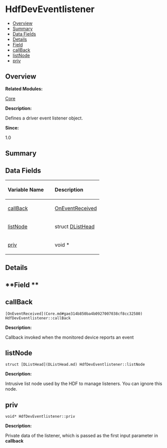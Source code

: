 # HdfDevEventlistener<a name="ZH-CN_TOPIC_0000001055358108"></a>

-   [Overview](#section1479646434165631)
-   [Summary](#section1528394413165631)
-   [Data Fields](#pub-attribs)
-   [Details](#section1429703049165631)
-   [Field](#section1957606536165631)
-   [callBack](#ab242c593bb5f92f775087c86b7b6bba4)
-   [listNode](#a4cf02802e185796f2d373f7c938f8e24)
-   [priv](#a518808817b32cbb1e70a96f7009cbf5f)

## **Overview**<a name="section1479646434165631"></a>

**Related Modules:**

[Core](Core.md)

**Description:**

Defines a driver event listener object. 

**Since:**

1.0

## **Summary**<a name="section1528394413165631"></a>

## Data Fields<a name="pub-attribs"></a>

<a name="table1464978174165631"></a>
<table><thead align="left"><tr id="row1106345817165631"><th class="cellrowborder" valign="top" width="50%" id="mcps1.1.3.1.1"><p id="p1038743169165631"><a name="p1038743169165631"></a><a name="p1038743169165631"></a>Variable Name</p>
</th>
<th class="cellrowborder" valign="top" width="50%" id="mcps1.1.3.1.2"><p id="p1100035069165631"><a name="p1100035069165631"></a><a name="p1100035069165631"></a>Description</p>
</th>
</tr>
</thead>
<tbody><tr id="row1949974808165631"><td class="cellrowborder" valign="top" width="50%" headers="mcps1.1.3.1.1 "><p id="p2076208782165631"><a name="p2076208782165631"></a><a name="p2076208782165631"></a><a href="HdfDevEventlistener.md#ab242c593bb5f92f775087c86b7b6bba4">callBack</a></p>
</td>
<td class="cellrowborder" valign="top" width="50%" headers="mcps1.1.3.1.2 "><p id="p1885467067165631"><a name="p1885467067165631"></a><a name="p1885467067165631"></a><a href="Core.md#gae314b850ba4b0927007038cf8cc32580">OnEventReceived</a> </p>
</td>
</tr>
<tr id="row1855040346165631"><td class="cellrowborder" valign="top" width="50%" headers="mcps1.1.3.1.1 "><p id="p1696845928165631"><a name="p1696845928165631"></a><a name="p1696845928165631"></a><a href="HdfDevEventlistener.md#a4cf02802e185796f2d373f7c938f8e24">listNode</a></p>
</td>
<td class="cellrowborder" valign="top" width="50%" headers="mcps1.1.3.1.2 "><p id="p1700143057165631"><a name="p1700143057165631"></a><a name="p1700143057165631"></a>struct <a href="DListHead.md">DListHead</a> </p>
</td>
</tr>
<tr id="row714936379165631"><td class="cellrowborder" valign="top" width="50%" headers="mcps1.1.3.1.1 "><p id="p904428178165631"><a name="p904428178165631"></a><a name="p904428178165631"></a><a href="HdfDevEventlistener.md#a518808817b32cbb1e70a96f7009cbf5f">priv</a></p>
</td>
<td class="cellrowborder" valign="top" width="50%" headers="mcps1.1.3.1.2 "><p id="p1641709165165631"><a name="p1641709165165631"></a><a name="p1641709165165631"></a>void * </p>
</td>
</tr>
</tbody>
</table>

## **Details**<a name="section1429703049165631"></a>

## **Field **<a name="section1957606536165631"></a>

## callBack<a name="ab242c593bb5f92f775087c86b7b6bba4"></a>

```
[OnEventReceived](Core.md#gae314b850ba4b0927007038cf8cc32580) HdfDevEventlistener::callBack
```

 **Description:**

Callback invoked when the monitored device reports an event 

## listNode<a name="a4cf02802e185796f2d373f7c938f8e24"></a>

```
struct [DListHead](DListHead.md) HdfDevEventlistener::listNode
```

 **Description:**

Intrusive list node used by the HDF to manage listeners. You can ignore this node. 

## priv<a name="a518808817b32cbb1e70a96f7009cbf5f"></a>

```
void* HdfDevEventlistener::priv
```

 **Description:**

Private data of the listener, which is passed as the first input parameter in  **callback** 

